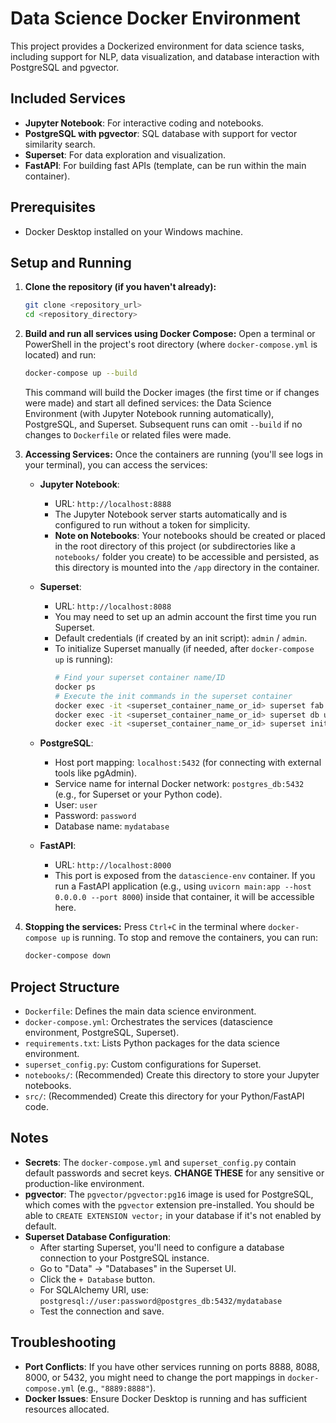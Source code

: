 # Data Science Docker Environment

This project provides a Dockerized environment for data science tasks, including support for NLP, data visualization, and database interaction with PostgreSQL and pgvector.

## Included Services

*   **Jupyter Notebook**: For interactive coding and notebooks.
*   **PostgreSQL with pgvector**: SQL database with support for vector similarity search.
*   **Superset**: For data exploration and visualization.
*   **FastAPI**: For building fast APIs (template, can be run within the main container).

## Prerequisites

*   Docker Desktop installed on your Windows machine.

## Setup and Running

1.  **Clone the repository (if you haven't already):**
    ```bash
    git clone <repository_url>
    cd <repository_directory>
    ```

2.  **Build and run all services using Docker Compose:**
    Open a terminal or PowerShell in the project's root directory (where `docker-compose.yml` is located) and run:
    ```bash
    docker-compose up --build
    ```
    This command will build the Docker images (the first time or if changes were made) and start all defined services: the Data Science Environment (with Jupyter Notebook running automatically), PostgreSQL, and Superset. Subsequent runs can omit `--build` if no changes to `Dockerfile` or related files were made.

3.  **Accessing Services:**
    Once the containers are running (you'll see logs in your terminal), you can access the services:

    *   **Jupyter Notebook**:
        *   URL: `http://localhost:8888`
        *   The Jupyter Notebook server starts automatically and is configured to run without a token for simplicity.
        *   **Note on Notebooks**: Your notebooks should be created or placed in the root directory of this project (or subdirectories like a `notebooks/` folder you create) to be accessible and persisted, as this directory is mounted into the `/app` directory in the container.

    *   **Superset**:
        *   URL: `http://localhost:8088`
        *   You may need to set up an admin account the first time you run Superset.
        *   Default credentials (if created by an init script): `admin` / `admin`.
        *   To initialize Superset manually (if needed, after `docker-compose up` is running):
            ```bash
            # Find your superset container name/ID
            docker ps
            # Execute the init commands in the superset container
            docker exec -it <superset_container_name_or_id> superset fab create-admin --username admin --firstname Superset --lastname Admin --email admin@superset.com --password admin
            docker exec -it <superset_container_name_or_id> superset db upgrade
            docker exec -it <superset_container_name_or_id> superset init
            ```

    *   **PostgreSQL**:
        *   Host port mapping: `localhost:5432` (for connecting with external tools like pgAdmin).
        *   Service name for internal Docker network: `postgres_db:5432` (e.g., for Superset or your Python code).
        *   User: `user`
        *   Password: `password`
        *   Database name: `mydatabase`

    *   **FastAPI**:
        *   URL: `http://localhost:8000`
        *   This port is exposed from the `datascience-env` container. If you run a FastAPI application (e.g., using `uvicorn main:app --host 0.0.0.0 --port 8000`) inside that container, it will be accessible here.

4.  **Stopping the services:**
    Press `Ctrl+C` in the terminal where `docker-compose up` is running. To stop and remove the containers, you can run:
    ```bash
    docker-compose down
    ```

## Project Structure

*   `Dockerfile`: Defines the main data science environment.
*   `docker-compose.yml`: Orchestrates the services (datascience environment, PostgreSQL, Superset).
*   `requirements.txt`: Lists Python packages for the data science environment.
*   `superset_config.py`: Custom configurations for Superset.
*   `notebooks/`: (Recommended) Create this directory to store your Jupyter notebooks.
*   `src/`: (Recommended) Create this directory for your Python/FastAPI code.

## Notes

*   **Secrets**: The `docker-compose.yml` and `superset_config.py` contain default passwords and secret keys. **CHANGE THESE** for any sensitive or production-like environment.
*   **pgvector**: The `pgvector/pgvector:pg16` image is used for PostgreSQL, which comes with the `pgvector` extension pre-installed. You should be able to `CREATE EXTENSION vector;` in your database if it's not enabled by default.
*   **Superset Database Configuration**:
    *   After starting Superset, you'll need to configure a database connection to your PostgreSQL instance.
    *   Go to "Data" -> "Databases" in the Superset UI.
    *   Click the `+ Database` button.
    *   For SQLAlchemy URI, use: `postgresql://user:password@postgres_db:5432/mydatabase`
    *   Test the connection and save.

## Troubleshooting

*   **Port Conflicts**: If you have other services running on ports 8888, 8088, 8000, or 5432, you might need to change the port mappings in `docker-compose.yml` (e.g., `"8889:8888"`).
*   **Docker Issues**: Ensure Docker Desktop is running and has sufficient resources allocated.
```

